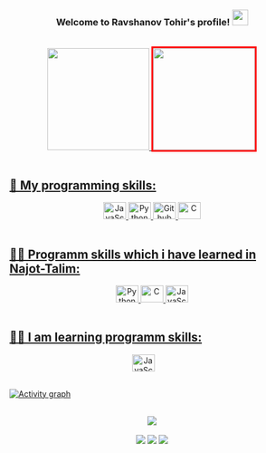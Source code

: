<!-- ### Hi there 👋 -->

<!--
**ravshanovtohir/ravshanovtohir** is a ✨ _special_ ✨ repository because its `README.md` (this file) appears on your GitHub profile.

Here are some ideas to get you started:

- 🔭 I’m currently working on ...
- 🌱 I’m currently learning ...
- 👯 I’m looking to collaborate on ...
- 🤔 I’m looking for help with ...
- 💬 Ask me about ...
- 📫 How to reach me: ...
- 😄 Pronouns: ...
- ⚡ Fun fact: ...
-->

<h3 align="center">
  Welcome to Ravshanov Tohir's profile!
  <img src="https://media.giphy.com/media/hvRJCLFzcasrR4ia7z/giphy.gif" width="28">
</h3>
<br>
<div align="center">
  <a href="https://github.com/ravshanovtohir">
  <img height="180em" src="https://github-readme-stats.vercel.app/api?username=ravshanovtohir&show_icons=true&theme=dark&include_all_commits=true&count_private=true"/>
  <img height="180em" style="border:3px solid red;"src="https://github-readme-stats.vercel.app/api/top-langs/?username=ravshanovtohir&layout=compact&langs_count=7&theme=dark"/>
</div>

<br>
  
## 🤹 My programming skills:
<div style="display: inline_block" align="center">
  <img alt="JavaScript" height="30" width="40" src="https://cdn.jsdelivr.net/gh/devicons/devicon/icons/javascript/javascript-original.svg">

  <img alt="Python" height="30" width="40" src="https://cdn.jsdelivr.net/gh/devicons/devicon/icons/python/python-original.svg">

  <img alt="Github" height="30" width="40" src="https://cdn.jsdelivr.net/gh/devicons/devicon/icons/github/github-original.svg">

  <img alt="C" height="30" width="40" src="https://cdn.jsdelivr.net/gh/devicons/devicon/icons/C/c-original.svg">
</div>

<br>

## 👨‍💻 Programm skills which i have learned in Najot-Talim:

<div align="center">
  <img alt="Python" height="30" width="40" src="https://cdn.jsdelivr.net/gh/devicons/devicon/icons/python/python-original.svg">

  <img alt="C" height="30" width="40" src="https://cdn.jsdelivr.net/gh/devicons/devicon/icons/github/c-original.svg">

  <img alt="JavaScript" height="30" width="40" src="https://cdn.jsdelivr.net/gh/devicons/devicon/icons/javascript/javascript-original.svg">
  
</div>

<br>
  
## 👨‍💻 I am learning programm skills:
<div style="display: inline_block" align="center">
  <img alt="JavaScript" height="30" width="40" style="margin-right: 30px;" src="https://cdn.jsdelivr.net/gh/devicons/devicon/icons/javascript/javascript-original.svg">
</div>
  
<br>
  
[![Activity graph](https://activity-graph.herokuapp.com/graph?username=ravshanovtohir&bg_color=000000&color=36bcf7&line=36bcf7&point=ffffff&area=true&hide_border=true)](https://github.com/ravshanovtohir)

<br>
  
<div align="center">
  <img src="https://raw.githubusercontent.com/ravshanovtohir/ravshanovtohir/output/github-contribution-grid-snake.svg" />
</div>

<br>

<div align="center"> 
  <a href="https://www.linkedin.com/in/tohir-ravshanov-73147a221/" target="_blank"><img src="https://img.shields.io/badge/-LinkedIn-%230077B5?style=for-the-badge&logo=linkedin&logoColor=white" target="_blank"></a> 
  <a href = "mailto:ravshanovtohir11@gmail.com"><img src="https://img.shields.io/badge/-Gmail-%23333?style=for-the-badge&logo=gmail&logoColor=white" target="_blank"></a>
  <a href = "https://leetcode.com/ravshanovtohir11/"><img src="https://img.shields.io/badge/-LeetCode-%23000?style=for-the-badge&logo=LeetCode&logoColor=white" target="_blank"></a>
</div>
